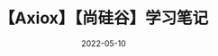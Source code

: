 ---
id: npm-aiox-shangguigu-note
slug: /npm-aiox-shangguigu-note
title: 【Axiox】【尚硅谷】学习笔记
date: 2022-05-10
---